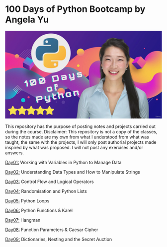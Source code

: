 # 100 Days of Python Bootcamp by Angela Yu

![dr.yu](./assets/dr.yu.png "100 Days of Python Bootcamp by Angela Yu")

This repository has the purpose of posting notes and projects carried out during the course.
Disclaimer: This repository is not a copy of the classes, so the notes made are my own from what I understood from what was taught, the same with the projects, I will only post authorial projects made inspired by what was proposed. I will not post any exercises and/or answers.



[Day01:](./Day01/) Working with Variables in Python to Manage Data

[Day02:](./Day02/) Understanding Data Types and How to Manipulate Strings

[Day03:](./Day03/) Control Flow and Logical Operators

[Day04:](./Day04/) Randomisation and Python Lists

[Day05:](./Day05/) Python Loops

[Day06:](./Day06/) Python Functions & Karel

[Day07:](./Day07/) Hangman

[Day08:](./Day08/) Function Parameters & Caesar Cipher

[Day09:](./Day09/) Dictionaries, Nesting and the Secret Auction
